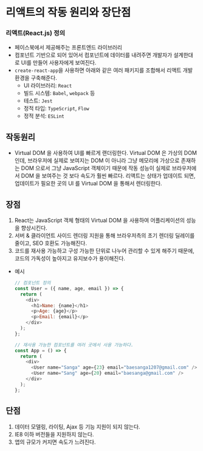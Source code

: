 # 리액트의 작동 원리와 장단점

### 리액트(React.js) 정의

- 페이스북에서 제공해주는 프론트엔드 라이브러리
- 컴포넌트 기반으로 되어 있어서 컴포넌트에 데이터를 내려주면 개발자가 설계한대로 UI를 만들어 사용자에게 보여진다.
- `create-react-app`을 사용하면 아래와 같은 여러 패키지를 조합해서 리액트 개발 환경을 구축해준다.
  - UI 라이브러리: `React`
  - 빌드 시스템: `Babel`, `webpack` 등
  - 테스트: `Jest`
  - 정적 타입: `TypeScript`, `Flow`
  - 정적 분석: `ESLint`

## 작동원리

- Virtual DOM 을 사용하여 UI를 빠르게 랜더링한다.
  Virtual DOM 은 가상의 DOM 인데, 브라우저에 실제로 보여지는 DOM 이 아니라 그냥 메모리에 가상으로 존재하는 DOM 으로서 그냥 JavaScript 객체이기 때문에 작동 성능이 실제로 브라우저에서 DOM 을 보여주는 것 보다 속도가 훨씬 빠르다. 리액트는 상태가 업데이트 되면, 업데이트가 필요한 곳의 UI 를 Virtual DOM 을 통해서 렌더링한다.

## 장점

1. React는 JavaScript 객체 형태의 Virtual DOM 을 사용하여 어플리케이션의 성능을 향상시킨다.
2. 서버 & 클라이언트 사이드 렌더링 지원을 통해 브라우저측의 초기 렌더링 딜레이를 줄이고, SEO 호환도 가능해진다.
3. 코드를 재사용 가능하고 구성 가능한 단위로 나누어 관리할 수 있게 해주기 때문에, 코드의 가독성이 높아지고 유지보수가 용이해진다.

- 예시

  ```js
  // 컴포넌트 정의
  const User = ({ name, age, email }) => {
    return (
      <div>
        <h1>Name: {name}</h1>
        <p>Age: {age}</p>
        <p>Email: {email}</p>
      </div>
    );
  };

  // 재사용 가능한 컴포넌트를 여러 곳에서 사용 가능하다.
  const App = () => {
    return (
      <div>
        <User name="Sanga" age={23} email="baesanga1207@gmail.com" />
        <User name="Sang" age={20} email="baesanga@gmail.com" />
      </div>
    );
  };
  ```

## 단점

1. 데이터 모델링, 라이팅, Ajax 등 기능 지원이 되지 않는다.
2. IE8 이하 버전들을 지원하지 않는다.
3. 앱의 규모가 커지면 속도가 느려진다.
